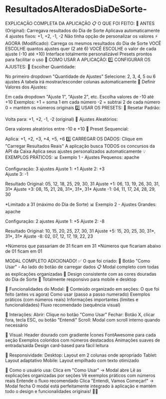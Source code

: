 # ResultadosAlteradosDiaDeSorte-

EXPLICAÇÃO COMPLETA DA APLICAÇÃO
📋 O QUE FOI FEITO:
🔧 ANTES (Original):
Carregava resultados do Dia de Sorte
Aplicava automaticamente 4 ajustes fixos: +1, +2, -1, -2
Não tinha opção de personalizar os valores
⚡ AGORA (Modificado):
Carrega os mesmos resultados do Dia de Sorte
VOCÊ ESCOLHE quantos ajustes quer (2 até 6)
VOCÊ ESCOLHE o valor de cada ajuste (-10 até +10)
Interface totalmente personalizável
Presets prontos para facilitar o uso
🎯 COMO USAR A APLICAÇÃO:
1️⃣ CONFIGURAR OS AJUSTES:
🔹 Escolher Quantidade:

No primeiro dropdown "Quantidade de Ajustes"
Selecione: 2, 3, 4, 5 ou 6 ajustes
A tabela irá mostrar/esconder colunas automaticamente
🔹 Definir Valores dos Ajustes:

Em cada dropdown "Ajuste 1", "Ajuste 2", etc.
Escolha valores de -10 até +10
Exemplos:
+1 = soma 1 em cada número
-2 = subtrai 2 de cada número
0 = mantém os números originais
2️⃣ USAR OS PRESETS:
🔹 Resetar Padrão:

Volta para: +1, +2, -1, -2 (original)
🔹 Ajustes Aleatórios:

Gera valores aleatórios entre -10 e +10
🔹 Preset Sequencial:

Aplica: +1, +2, +3, +4, +5, +6
3️⃣ CARREGAR OS DADOS:
Clique em "Carregar Resultados Reais"
A aplicação busca TODOS os concursos da API da Caixa
Aplica seus ajustes personalizados automaticamente
💡 EXEMPLOS PRÁTICOS:
📊 Exemplo 1 - Ajustes Pequenos:
apache

Configuração: 3 ajustes
Ajuste 1: +1
Ajuste 2: +3  
Ajuste 3: -1

Resultado Original: 05, 12, 18, 25, 29, 30, 31
Ajuste +1:         06, 13, 19, 26, 30, 31, 31*
Ajuste +3:         08, 15, 21, 28, 31*, 31*, 31*
Ajuste -1:         04, 11, 17, 24, 28, 29, 30

*Limitado a 31 (máximo do Dia de Sorte)
📊 Exemplo 2 - Ajustes Grandes:
apache

Configuração: 2 ajustes
Ajuste 1: +5
Ajuste 2: -8

Resultado Original: 10, 15, 20, 25, 27, 30, 31
Ajuste +5:         15, 20, 25, 30, 31*, 31*, 31*
Ajuste -8:         02, 07, 12, 17, 19, 22, 23

*Números que passariam de 31 ficam em 31
*Números que ficariam abaixo de 01 ficam em 01



MODAL COMPLETO ADICIONADO!
✅ O que foi criado:
🎯 Botão "Como Usar" - Ao lado do botão de carregar dados
📋 Modal completo com todas as explicações organizadas
🎨 Design consistente com as cores douradas do Dia de Sorte
📱 Totalmente responsivo para mobile e desktop

🔧 Funcionalidades do Modal:
📖 Conteúdo organizado em seções:
O que foi feito (antes vs agora)
Como usar (passo a passo numerado)
Exemplos práticos (com números reais)
Informações importantes (limites e funcionalidades)
Fluxo recomendado (sequência visual)

💫 Interações:
Abrir: Clique no botão "Como Usar"
Fechar: Botão X, clicar fora, tecla ESC, ou botão "Entendi"
Scroll: Modal com scroll interno quando necessário

🎨 Visual:
Header dourado com gradiente
Ícones FontAwesome para cada seção
Exemplos coloridos com números destacados
Animações suaves de entrada/saída
Design card-based para fácil leitura

📱 Responsividade:
Desktop: Layout em 2 colunas onde apropriado
Tablet: Layout adaptativo
Mobile: Layout empilhado com texto otimizado

🚀 Como o usuário usa:
Clica em "Como Usar" → Modal abre
Lê as explicações organizadas por seções
Vê exemplos práticos com números reais
Entende o fluxo recomendado
Clica "Entendi, Vamos Começar!" → Modal fecha
O modal está perfeitamente integrado à aplicação e mantém todo o design e funcionalidades originais! 
🎯✨



